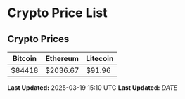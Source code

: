 # Crypto Price List

## Crypto Prices
| Bitcoin | Ethereum | Litecoin |
| ------- | -------- | -------- |
| $84418 | $2036.67 | $91.96 |
**Last Updated:** 2025-03-19 15:10 UTC
**Last Updated:** $DATE$

